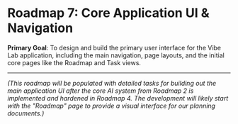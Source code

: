 # Roadmap 7: Core Application UI & Navigation
**Primary Goal**: To design and build the primary user interface for the Vibe Lab application, including the main navigation, page layouts, and the initial core pages like the Roadmap and Task views.

---
_(This roadmap will be populated with detailed tasks for building out the main application UI after the core AI system from Roadmap 2 is implemented and hardened in Roadmap 4. The development will likely start with the "Roadmap" page to provide a visual interface for our planning documents.)_
